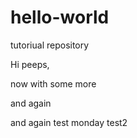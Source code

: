 # hello-world
tutoriual repository

Hi peeps,

now with some more

and again

and again
test monday test2
